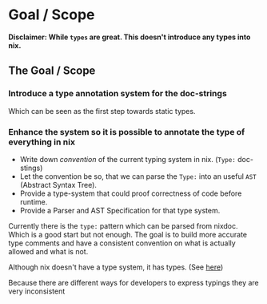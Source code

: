 # Goal / Scope

__Disclaimer: While `types` are great. This doesn't introduce any types into nix.__

## The Goal / Scope

### Introduce a type annotation system for the doc-strings

Which can be seen as the first step towards static types.

### Enhance the system so it is possible to annotate the type of everything in nix

- Write down *convention* of the current typing system in nix. (`Type:` doc-stings)
- Let the convention be so, that we can parse the `Type:` into an useful `AST` (Abstract Syntax Tree).
- Provide a type-system that could proof correctness of code before runtime.
- Provide a Parser and AST Specification for that type system.

Currently there is the `type:` pattern which can be parsed from nixdoc. Which is a good start but not enough.
The goal is to build more accurate type comments and have a consistent convention on what is actually allowed and what is not.  

Although nix doesn't have a type system, it has types. (See [here](https://nixos.org/manual/nix/stable/language/values.html))

Because there are different ways for developers to express typings they are very inconsistent
